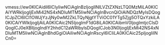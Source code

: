 vmess://ew0KICAidiI6ICIyIiwNCiAgInBzIjogIlNILVZtZXNzLTQ0MzMiLA0KICAiYWRkIjogIjExMi42NS4xNDIuMTM5IiwNCiAgInBvcnQiOiAiNDQzMyIsDQogICJpZCI6ICI1OWJjYzJjNy0wM2ZkLTQyNjgtYTViOC01YTg5Zjg5OTQxYzkiLA0KICAiYWlkIjogIjAiLA0KICAic2N5IjogImF1dG8iLA0KICAibmV0IjogImtjcCIsDQogICJ0eXBlIjogIndlY2hhdC12aWRlbyIsDQogICJob3N0IjogIjExMi42NS4xNDIuMTM5IiwNCiAgInBhdGgiOiAiIiwNCiAgInRscyI6ICIiLA0KICAic25pIjogIiINCn0=
